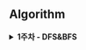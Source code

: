 ## Algorithm 
<details>
<summary>
<b>1주차 - DFS&BFS</b>
</summary>

| 플랫폼 | 레벨 | 문제 | 제목 | 김현창 | 김희연 | 이상학 | 지인성 | 
| :---: | :---: | :---: | :---: | :---: | :---: | :---: | :---: |
| 백준 | 실버1 | 1189 | 컴백홈 | ✔ | ❌ | ❌ | ❌ |
| 백준 | 골드1 | 1194 | 달이차오른다가자 | ✔ | ❌ | ❌ | ❌ |
| 백준 | 실버2 | 1260 | DFS와BFS | ✔ | ❌ | ❌ | ❌ |
| 백준 | 실버1 | 1384 | 양 | ✔ | ❌ | ❌ | ❌ |
| 백준 | 골드3 | 14442 | 벽부수고이동하기2 | ✔ | ❌ | ❌ | ❌ |
| 백준 | 실버1 | 1697 | 숨바꼭질 | ✔ | ❌ | ❌ | ❌ |
| 백준 | 골드5 | 17265 | 나의인생에는수학과함께 | ✔ | ❌ | ❌ | ❌ |
| 백준 | 실버2 | 18126 | 너구리구구 | ✔ | ❌ | ❌ | ❌ |
| 백준 | 골드4 | 1987 | 알파벳 | ✔ | ❌ | ❌ | ❌ |
| 백준 | 실버1 | 2178 | 미로탐색 | ✔ | ❌ | ❌ | ❌ |
| 백준 | 실버2 | 21938 | 영상처리 | ✔ | ❌ | ❌ | ❌ |
| 백준 | 실버3 | 2606 | 바이러스 | ✔ | ❌ | ❌ | ❌ |
| 백준 | 실버1 | 2667 | 단지번호붙이기 | ✔ | ❌ | ❌ | ❌ |
| 백준 | 실버1 | 5014 | 스타트링크 | ✔ | ❌ | ❌ | ❌ |
| 백준 | 골드1 | 9328 | 열쇠 | ✔ | ❌ | ❌ | ❌ |
| 백준 | 플래티넘4 | 9376 | 탈옥 | ✔ | ❌ | ❌ | ❌ |

</details>